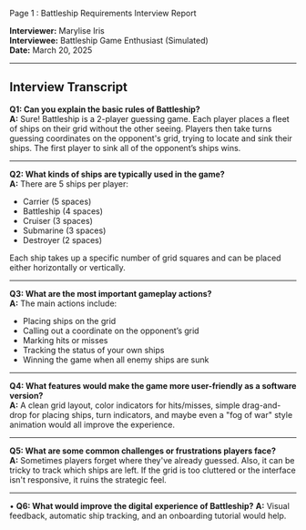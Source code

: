 Page 1 : Battleship Requirements Interview Report

**Interviewer:** Marylise Iris  
**Interviewee:** Battleship Game Enthusiast (Simulated)  
**Date:** March 20, 2025  

---

## Interview Transcript

**Q1: Can you explain the basic rules of Battleship?**  
**A:** Sure! Battleship is a 2-player guessing game. Each player places a fleet of ships on their grid without the other seeing. Players then take turns guessing coordinates on the opponent's grid, trying to locate and sink their ships. The first player to sink all of the opponent’s ships wins.

---

**Q2: What kinds of ships are typically used in the game?**  
**A:** There are 5 ships per player:  
- Carrier (5 spaces)  
- Battleship (4 spaces)  
- Cruiser (3 spaces)  
- Submarine (3 spaces)  
- Destroyer (2 spaces)  

Each ship takes up a specific number of grid squares and can be placed either horizontally or vertically.

---

**Q3: What are the most important gameplay actions?**  
**A:** The main actions include:  
- Placing ships on the grid  
- Calling out a coordinate on the opponent’s grid  
- Marking hits or misses  
- Tracking the status of your own ships  
- Winning the game when all enemy ships are sunk

---

**Q4: What features would make the game more user-friendly as a software version?**  
**A:** A clean grid layout, color indicators for hits/misses, simple drag-and-drop for placing ships, turn indicators, and maybe even a "fog of war" style animation would all improve the experience.

---

**Q5: What are some common challenges or frustrations players face?**  
**A:** Sometimes players forget where they've already guessed. Also, it can be tricky to track which ships are left. If the grid is too cluttered or the interface isn't responsive, it ruins the strategic feel.

---

•	**Q6: What would improve the digital experience of Battleship?**
**A:** Visual feedback, automatic ship tracking, and an onboarding tutorial would help.



